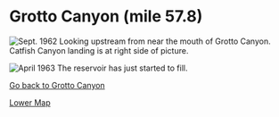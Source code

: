# Grotto Canyon (mile 57.8)

![**Sept. 1962** Looking upstream from near the mouth of Grotto Canyon. Catfish Canyon landing is at right side of picture.](grotto-cyn/looking-upstream.jpg)

![**April 1963** The reservoir has just started to fill.](grotto-cyn-changes/april-1963.jpg)

[Go back to Grotto Canyon](grotto-cyn)

[Lower Map](map-lower)
